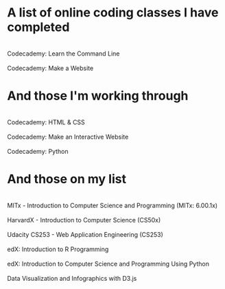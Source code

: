 A list of online coding classes I have completed
===================================
<br>Codecademy: Learn the Command Line</br>
<br>Codecademy: Make a Website</br>

And those I'm working through
===================================
<br>Codecademy: HTML & CSS</br>
<br>Codecademy: Make an Interactive Website</br>
<br>Codecademy: Python</br>

And those on my list
===================================
<br>MITx - Introduction to Computer Science and Programming (MITx: 6.00.1x)</br>
<br>HarvardX - Introduction to Computer Science (CS50x)</br>
<br>Udacity CS253 - Web Application Engineering (CS253)</br>
<br>edX: Introduction to R Programming</br>
<br>edX: Introduction to Computer Science and Programming Using Python</br>
<br>Data Visualization and Infographics with D3.js</br>
